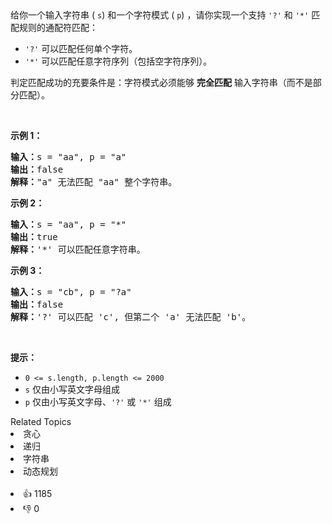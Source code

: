 <div class="title__3Vvk">
 给你一个输入字符串 (
 <code>s</code>) 和一个字符模式 (
 <code>p</code>) ，请你实现一个支持 
 <code>'?'</code> 和 
 <code>'*'</code> 匹配规则的通配符匹配：
</div>

<ul> 
 <li class="title__3Vvk"><code>'?'</code> 可以匹配任何单个字符。</li> 
 <li class="title__3Vvk"><code>'*'</code> 可以匹配任意字符序列（包括空字符序列）。</li> 
</ul>

<div class="original__bRMd"> 
 <div> 
  <p>判定匹配成功的充要条件是：字符模式必须能够 <strong>完全匹配</strong> 输入字符串（而不是部分匹配）。</p> 
 </div> 
</div> &nbsp;

<p><strong class="example">示例 1：</strong></p>

<pre>
<strong>输入：</strong>s = "aa", p = "a"
<strong>输出：</strong>false
<strong>解释：</strong>"a" 无法匹配 "aa" 整个字符串。
</pre>

<p><strong class="example">示例 2：</strong></p>

<pre>
<strong>输入：</strong>s = "aa", p = "*"
<strong>输出：</strong>true
<strong>解释：</strong>'*' 可以匹配任意字符串。
</pre>

<p><strong class="example">示例 3：</strong></p>

<pre>
<strong>输入：</strong>s = "cb", p = "?a"
<strong>输出：</strong>false
<strong>解释：</strong>'?' 可以匹配 'c', 但第二个 'a' 无法匹配 'b'。
</pre>

<p>&nbsp;</p>

<p><strong>提示：</strong></p>

<ul> 
 <li><code>0 &lt;= s.length, p.length &lt;= 2000</code></li> 
 <li><code>s</code> 仅由小写英文字母组成</li> 
 <li><code>p</code> 仅由小写英文字母、<code>'?'</code> 或 <code>'*'</code> 组成</li> 
</ul>

<div><div>Related Topics</div><div><li>贪心</li><li>递归</li><li>字符串</li><li>动态规划</li></div></div><br><div><li>👍 1185</li><li>👎 0</li></div>